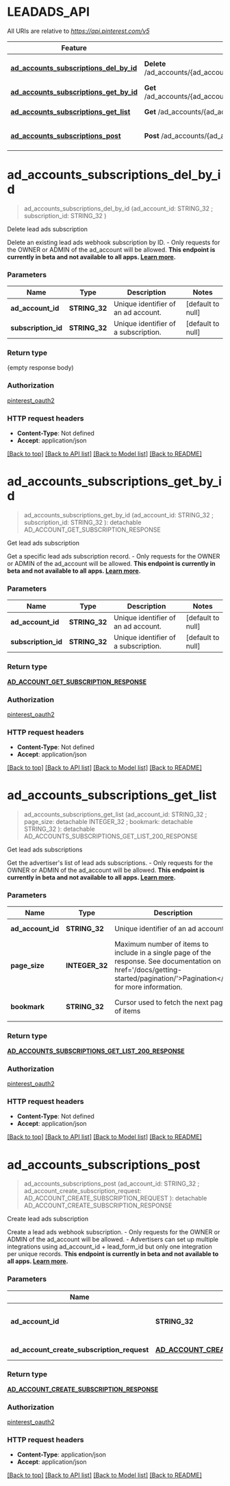 # LEADADS_API

All URIs are relative to *https://api.pinterest.com/v5*

Feature | HTTP request | Description
------------- | ------------- | -------------
[**ad_accounts_subscriptions_del_by_id**](LEADADS_API.md#ad_accounts_subscriptions_del_by_id) | **Delete** /ad_accounts/{ad_account_id}/leads/subscriptions/{subscription_id} | Delete lead ads subscription
[**ad_accounts_subscriptions_get_by_id**](LEADADS_API.md#ad_accounts_subscriptions_get_by_id) | **Get** /ad_accounts/{ad_account_id}/leads/subscriptions/{subscription_id} | Get lead ads subscription
[**ad_accounts_subscriptions_get_list**](LEADADS_API.md#ad_accounts_subscriptions_get_list) | **Get** /ad_accounts/{ad_account_id}/leads/subscriptions | Get lead ads subscriptions
[**ad_accounts_subscriptions_post**](LEADADS_API.md#ad_accounts_subscriptions_post) | **Post** /ad_accounts/{ad_account_id}/leads/subscriptions | Create lead ads subscription


# **ad_accounts_subscriptions_del_by_id**
> ad_accounts_subscriptions_del_by_id (ad_account_id: STRING_32 ; subscription_id: STRING_32 )


Delete lead ads subscription

Delete an existing lead ads webhook subscription by ID. - Only requests for the OWNER or ADMIN of the ad_account will be allowed.  <strong>This endpoint is currently in beta and not available to all apps. <a href='/docs/new/about-beta-access/'>Learn more</a>.</strong>


### Parameters

Name | Type | Description  | Notes
------------- | ------------- | ------------- | -------------
 **ad_account_id** | **STRING_32**| Unique identifier of an ad account. | [default to null]
 **subscription_id** | **STRING_32**| Unique identifier of a subscription. | [default to null]

### Return type

{empty response body)

### Authorization

[pinterest_oauth2](../README.md#pinterest_oauth2)

### HTTP request headers

 - **Content-Type**: Not defined
 - **Accept**: application/json

[[Back to top]](#) [[Back to API list]](../README.md#documentation-for-api-endpoints) [[Back to Model list]](../README.md#documentation-for-models) [[Back to README]](../README.md)

# **ad_accounts_subscriptions_get_by_id**
> ad_accounts_subscriptions_get_by_id (ad_account_id: STRING_32 ; subscription_id: STRING_32 ): detachable AD_ACCOUNT_GET_SUBSCRIPTION_RESPONSE


Get lead ads subscription

Get a specific lead ads subscription record. - Only requests for the OWNER or ADMIN of the ad_account will be allowed.  <strong>This endpoint is currently in beta and not available to all apps. <a href='/docs/new/about-beta-access/'>Learn more</a>.</strong>


### Parameters

Name | Type | Description  | Notes
------------- | ------------- | ------------- | -------------
 **ad_account_id** | **STRING_32**| Unique identifier of an ad account. | [default to null]
 **subscription_id** | **STRING_32**| Unique identifier of a subscription. | [default to null]

### Return type

[**AD_ACCOUNT_GET_SUBSCRIPTION_RESPONSE**](AdAccountGetSubscriptionResponse.md)

### Authorization

[pinterest_oauth2](../README.md#pinterest_oauth2)

### HTTP request headers

 - **Content-Type**: Not defined
 - **Accept**: application/json

[[Back to top]](#) [[Back to API list]](../README.md#documentation-for-api-endpoints) [[Back to Model list]](../README.md#documentation-for-models) [[Back to README]](../README.md)

# **ad_accounts_subscriptions_get_list**
> ad_accounts_subscriptions_get_list (ad_account_id: STRING_32 ; page_size:  detachable INTEGER_32 ; bookmark:  detachable STRING_32 ): detachable AD_ACCOUNTS_SUBSCRIPTIONS_GET_LIST_200_RESPONSE


Get lead ads subscriptions

Get the advertiser's list of lead ads subscriptions. - Only requests for the OWNER or ADMIN of the ad_account will be allowed.  <strong>This endpoint is currently in beta and not available to all apps. <a href='/docs/new/about-beta-access/'>Learn more</a>.</strong>


### Parameters

Name | Type | Description  | Notes
------------- | ------------- | ------------- | -------------
 **ad_account_id** | **STRING_32**| Unique identifier of an ad account. | [default to null]
 **page_size** | **INTEGER_32**| Maximum number of items to include in a single page of the response. See documentation on &lt;a href&#x3D;&#39;/docs/getting-started/pagination/&#39;&gt;Pagination&lt;/a&gt; for more information. | [optional] [default to 25]
 **bookmark** | **STRING_32**| Cursor used to fetch the next page of items | [optional] [default to null]

### Return type

[**AD_ACCOUNTS_SUBSCRIPTIONS_GET_LIST_200_RESPONSE**](ad_accounts_subscriptions_get_list_200_response.md)

### Authorization

[pinterest_oauth2](../README.md#pinterest_oauth2)

### HTTP request headers

 - **Content-Type**: Not defined
 - **Accept**: application/json

[[Back to top]](#) [[Back to API list]](../README.md#documentation-for-api-endpoints) [[Back to Model list]](../README.md#documentation-for-models) [[Back to README]](../README.md)

# **ad_accounts_subscriptions_post**
> ad_accounts_subscriptions_post (ad_account_id: STRING_32 ; ad_account_create_subscription_request: AD_ACCOUNT_CREATE_SUBSCRIPTION_REQUEST ): detachable AD_ACCOUNT_CREATE_SUBSCRIPTION_RESPONSE


Create lead ads subscription

Create a lead ads webhook subscription. - Only requests for the OWNER or ADMIN of the ad_account will be allowed. - Advertisers can set up multiple integrations using ad_account_id + lead_form_id but only one integration per unique records.  <strong>This endpoint is currently in beta and not available to all apps. <a href='/docs/new/about-beta-access/'>Learn more</a>.</strong>


### Parameters

Name | Type | Description  | Notes
------------- | ------------- | ------------- | -------------
 **ad_account_id** | **STRING_32**| Unique identifier of an ad account. | [default to null]
 **ad_account_create_subscription_request** | [**AD_ACCOUNT_CREATE_SUBSCRIPTION_REQUEST**](AD_ACCOUNT_CREATE_SUBSCRIPTION_REQUEST.md)| Subscription to create. | 

### Return type

[**AD_ACCOUNT_CREATE_SUBSCRIPTION_RESPONSE**](AdAccountCreateSubscriptionResponse.md)

### Authorization

[pinterest_oauth2](../README.md#pinterest_oauth2)

### HTTP request headers

 - **Content-Type**: application/json
 - **Accept**: application/json

[[Back to top]](#) [[Back to API list]](../README.md#documentation-for-api-endpoints) [[Back to Model list]](../README.md#documentation-for-models) [[Back to README]](../README.md)


